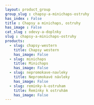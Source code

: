 ```yaml
---
layout: product_group
group_slug : chapsy-a-minichaps-ostruhy
has_index : False
title : Chapsy a minichaps, ostruhy
has_image : False
cat_slug : odevy-a-doplnky
slug : chapsy-a-minichaps-ostruhy
products:
  - slug: chapsy-western
    title: Chapsy western
    has_image: False
  - slug: minichaps
    title: Minichaps
    has_image: False
  - slug: nepromokave-navleky
    title: Nepromokavé návleky
    has_image: False
  - slug: reminky-k-ostruham
    title: Řemínky k ostruhám
    has_image: False
---
```


